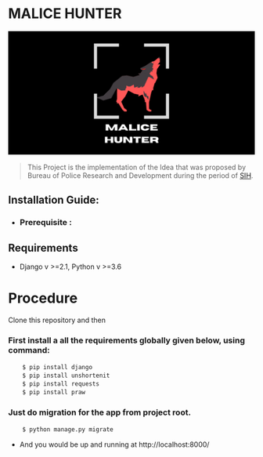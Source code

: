 # MALICE HUNTER

![malice_hunter](https://raw.githubusercontent.com/visionarysec/RK305_BRAHMASTRA/master/Malice_Hunter.png?token=AK2HFTHILVJL3VFYH7CHYWK7FYMMY)

>This Project is the implementation of the Idea that was proposed by Bureau of Police Research and Development during the period of [SIH](https://sih.gov.in).

## Installation Guide:

* ### Prerequisite :

## Requirements
  - Django v >=2.1, Python v >=3.6

# Procedure
Clone this repository and then

### First install a all the requirements globally given below, using command:

```sh 
    $ pip install django 
    $ pip install unshortenit 
    $ pip install requests
    $ pip install praw
```


### Just do migration for the app from project root.

```sh    
    $ python manage.py migrate
```


-  And you would be up and running at  http://localhost:8000/